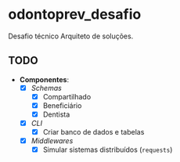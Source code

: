 # odontoprev_desafio
Desafio técnico Arquiteto de soluções.


## TODO

- **Componentes**:
    * [x] *Schemas*
        * [x] Compartilhado
        * [x] Beneficiário
        * [x] Dentista
  
    * [x] *CLI*
        * [x] Criar banco de dados e tabelas

    * [x] *Middlewares*
        * [x] Simular sistemas distribuídos (`requests`)